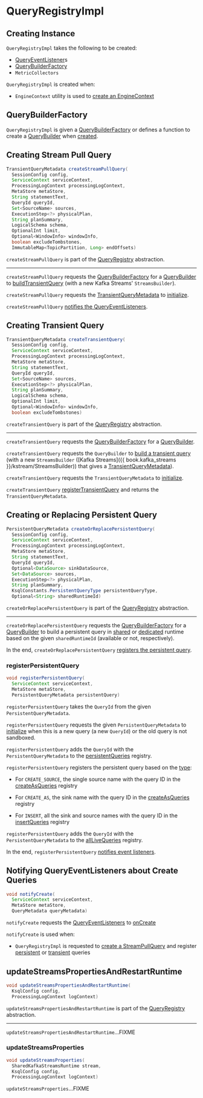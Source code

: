 # QueryRegistryImpl

## Creating Instance

`QueryRegistryImpl` takes the following to be created:

* <span id="eventListeners"> [QueryEventListener](QueryEventListener.md)s
* [QueryBuilderFactory](#queryBuilderFactory)
* <span id="metricCollectors"> `MetricCollectors`

`QueryRegistryImpl` is created when:

* `EngineContext` utility is used to [create an EngineContext](EngineContext.md#create)

## <span id="queryBuilderFactory"> QueryBuilderFactory

`QueryRegistryImpl` is given a [QueryBuilderFactory](QueryBuilderFactory.md) or defines a function to create a [QueryBuilder](QueryBuilder.md) when [created](#creating-instance).

## <span id="createStreamPullQuery"> Creating Stream Pull Query

```java
TransientQueryMetadata createStreamPullQuery(
  SessionConfig config,
  ServiceContext serviceContext,
  ProcessingLogContext processingLogContext,
  MetaStore metaStore,
  String statementText,
  QueryId queryId,
  Set<SourceName> sources,
  ExecutionStep<?> physicalPlan,
  String planSummary,
  LogicalSchema schema,
  OptionalInt limit,
  Optional<WindowInfo> windowInfo,
  boolean excludeTombstones,
  ImmutableMap<TopicPartition, Long> endOffsets)
```

`createStreamPullQuery` is part of the [QueryRegistry](QueryRegistry.md#createStreamPullQuery) abstraction.

---

`createStreamPullQuery` requests the [QueryBuilderFactory](#queryBuilderFactory) for a [QueryBuilder](QueryBuilderFactory.md#create) to [buildTransientQuery](QueryBuilder.md#buildTransientQuery) (with a new Kafka Streams' `StreamsBuilder`).

`createStreamPullQuery` requests the [TransientQueryMetadata](TransientQueryMetadata.md) to [initialize](QueryMetadataImpl.md#initialize).

`createStreamPullQuery` [notifies the QueryEventListeners](#notifyCreate).

## <span id="createTransientQuery"> Creating Transient Query

```java
TransientQueryMetadata createTransientQuery(
  SessionConfig config,
  ServiceContext serviceContext,
  ProcessingLogContext processingLogContext,
  MetaStore metaStore,
  String statementText,
  QueryId queryId,
  Set<SourceName> sources,
  ExecutionStep<?> physicalPlan,
  String planSummary,
  LogicalSchema schema,
  OptionalInt limit,
  Optional<WindowInfo> windowInfo,
  boolean excludeTombstones)
```

`createTransientQuery` is part of the [QueryRegistry](QueryRegistry.md#createTransientQuery) abstraction.

---

`createTransientQuery` requests the [QueryBuilderFactory](#queryBuilderFactory) for a [QueryBuilder](QueryBuilderFactory.md#create).

`createTransientQuery` requests the `QueryBuilder` to [build a transient query](QueryBuilder.md#buildTransientQuery) (with a new `StreamsBuilder` ([Kafka Streams]({{ book.kafka_streams }}/kstream/StreamsBuilder)) that gives a [TransientQueryMetadata](TransientQueryMetadata.md)).

`createTransientQuery` requests the `TransientQueryMetadata` to [initialize](QueryMetadataImpl.md#initialize).

`createTransientQuery` [registerTransientQuery](#registerTransientQuery) and returns the `TransientQueryMetadata`.

## <span id="createOrReplacePersistentQuery"> Creating or Replacing Persistent Query

```java
PersistentQueryMetadata createOrReplacePersistentQuery(
  SessionConfig config,
  ServiceContext serviceContext,
  ProcessingLogContext processingLogContext,
  MetaStore metaStore,
  String statementText,
  QueryId queryId,
  Optional<DataSource> sinkDataSource,
  Set<DataSource> sources,
  ExecutionStep<?> physicalPlan,
  String planSummary,
  KsqlConstants.PersistentQueryType persistentQueryType,
  Optional<String> sharedRuntimeId)
```

`createOrReplacePersistentQuery` is part of the [QueryRegistry](QueryRegistry.md#createOrReplacePersistentQuery) abstraction.

---

`createOrReplacePersistentQuery` requests the [QueryBuilderFactory](#queryBuilderFactory) for a [QueryBuilder](QueryBuilderFactory.md#create) to build a persistent query in [shared](QueryBuilder.md#buildPersistentQueryInSharedRuntime) or [dedicated](QueryBuilder.md#buildPersistentQueryInDedicatedRuntime) runtime based on the given `sharedRuntimeId` (available or not, respectively).

In the end, `createOrReplacePersistentQuery` [registers the persistent query](#registerPersistentQuery).

### <span id="registerPersistentQuery"> registerPersistentQuery

```java
void registerPersistentQuery(
  ServiceContext serviceContext,
  MetaStore metaStore,
  PersistentQueryMetadata persistentQuery)
```

`registerPersistentQuery` takes the `QueryId` from the given `PersistentQueryMetadata`.

`registerPersistentQuery` requests the given `PersistentQueryMetadata` to [initialize](QueryMetadata.md#initialize) when this is a new query (a new `QueryId`) or the old query is not sandboxed.

`registerPersistentQuery` adds the `QueryId` with the `PersistentQueryMetadata` to the [persistentQueries](#persistentQueries) registry.

`registerPersistentQuery` registers the persistent query based on the [type](PersistentQueryMetadata.md#getPersistentQueryType):

* For `CREATE_SOURCE`, the single source name with the query ID in the [createAsQueries](#createAsQueries) registry

* For `CREATE_AS`, the sink name with the query ID in the [createAsQueries](#createAsQueries) registry

* For `INSERT`, all the sink and source names with the query ID in the [insertQueries](#insertQueries) registry

`registerPersistentQuery` adds the `QueryId` with the `PersistentQueryMetadata` to the [allLiveQueries](#allLiveQueries) registry.

In the end, `registerPersistentQuery` [notifies event listeners](#notifyCreate).

## <span id="notifyCreate"> Notifying QueryEventListeners about Create Queries

```java
void notifyCreate(
  ServiceContext serviceContext,
  MetaStore metaStore,
  QueryMetadata queryMetadata)
```

`notifyCreate` requests the [QueryEventListeners](#eventListeners) to [onCreate](QueryEventListener.md#onCreate)

`notifyCreate` is used when:

* `QueryRegistryImpl` is requested to [create a StreamPullQuery](#createStreamPullQuery) and register [persistent](#registerPersistentQuery) or [transient](#registerTransientQuery) queries

## <span id="updateStreamsPropertiesAndRestartRuntime"> updateStreamsPropertiesAndRestartRuntime

```java
void updateStreamsPropertiesAndRestartRuntime(
  KsqlConfig config,
  ProcessingLogContext logContext)
```

`updateStreamsPropertiesAndRestartRuntime` is part of the [QueryRegistry](QueryRegistry.md#updateStreamsPropertiesAndRestartRuntime) abstraction.

---

`updateStreamsPropertiesAndRestartRuntime`...FIXME

### <span id="updateStreamsProperties"> updateStreamsProperties

```java
void updateStreamsProperties(
  SharedKafkaStreamsRuntime stream,
  KsqlConfig config,
  ProcessingLogContext logContext)
```

`updateStreamsProperties`...FIXME
